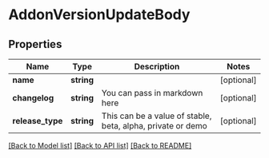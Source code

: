 # AddonVersionUpdateBody

## Properties
Name | Type | Description | Notes
------------ | ------------- | ------------- | -------------
**name** | **string** |  | [optional] 
**changelog** | **string** | You can pass in markdown here | [optional] 
**release_type** | **string** | This can be a value of stable, beta, alpha, private or demo | [optional] 

[[Back to Model list]](../../README.md#documentation-for-models) [[Back to API list]](../../README.md#documentation-for-api-endpoints) [[Back to README]](../../README.md)

